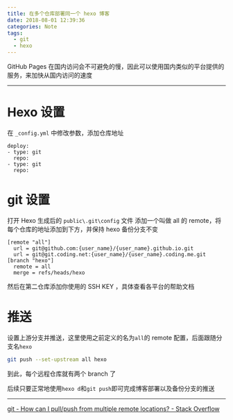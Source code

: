 ```yaml
---
title: 在多个仓库部署同一个 hexo 博客
date: 2018-08-01 12:39:36
categories: Note
tags:
  - git
  - hexo
---
```


GitHub Pages 在国内访问会不可避免的慢，因此可以使用国内类似的平台提供的服务，来加快从国内访问的速度<!--more-->

---

# Hexo 设置

在 `_config.yml` 中修改参数，添加仓库地址

```
deploy:
- type: git
  repo:
- type: git
  repo:
```

# git 设置

打开 Hexo 生成后的 `public\.git\config` 文件
添加一个叫做 all 的 remote，将每个仓库的地址添加到下方，并保持 hexo 备份分支不变

```
[remote "all"]
  url = git@github.com:{user_name}/{user_name}.github.io.git
  url = git@git.coding.net:{user_name}/{user_name}.coding.me.git
[branch "hexo"]
  remote = all
  merge = refs/heads/hexo
```

然后在第二仓库添加你使用的 SSH KEY ，具体查看各平台的帮助文档

# 推送

设置上游分支并推送，这里使用之前定义的名为`all`的 remote 配置，后面跟随分支名`hexo`

```bash
git push --set-upstream all hexo
```

到此，每个远程仓库就有两个 branch 了

后续只要正常地使用`hexo d`和`git push`即可完成博客部署以及备份分支的推送

---

[git - How can I pull/push from multiple remote locations? - Stack Overflow](https://stackoverflow.com/questions/849308/how-can-i-pull-push-from-multiple-remote-locations)